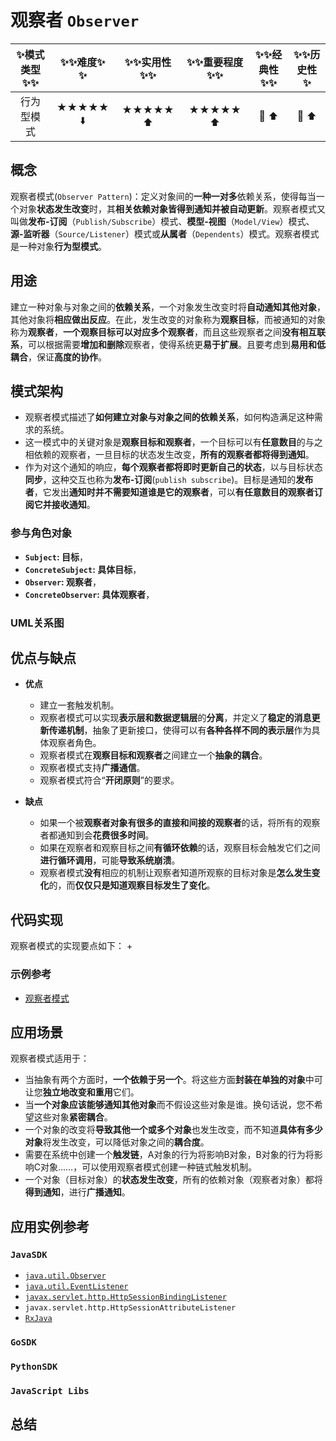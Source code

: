 # 观察者 `Observer`

| :sparkles:模式类型:sparkles::sparkles:|:sparkles::sparkles:难度:sparkles:  :sparkles: | :sparkles::sparkles:实用性:sparkles::sparkles: | :sparkles::sparkles:重要程度:sparkles::sparkles: |  :sparkles::sparkles:经典性:sparkles::sparkles: | :sparkles::sparkles:历史性:sparkles: |
| :----------------------------------------: | :-----------------------------------------------: | :-------------------------------------------------: | :----------------------------------------------------: | :--------------------------------------------------: | :--------------------------------------: |
|                  行为型模式                          |                ★★★★★ :arrow_down:                 |                  ★★★★★ :arrow_up:                   |                    ★★★★★ :arrow_up:                    |              :green_heart:  :arrow_up:               |        :green_heart:  :arrow_up:         |

## 概念
观察者模式(`Observer Pattern`)：定义对象间的**一种一对多**依赖关系，使得每当一个对象**状态发生改变**时，其**相关依赖对象皆得到通知并被自动更新**。观察者模式又叫做**发布-订阅**（`Publish/Subscribe`）模式、**模型-视图**（`Model/View`）模式、**源-监听器**（`Source/Listener`）模式或**从属者**（`Dependents`）模式。观察者模式是一种对象**行为型模式**。

## 用途
建立一种对象与对象之间的**依赖关系**，一个对象发生改变时将**自动通知其他对象**，其他对象将**相应做出反应**。在此，发生改变的对象称为**观察目标**，而被通知的对象称为**观察者**，**一个观察目标可以对应多个观察者**，而且这些观察者之间**没有相互联系**，可以根据需要**增加和删除**观察者，使得系统更**易于扩展**。且要考虑到**易用和低耦合**，保证**高度的协作**。

## 模式架构
+ 观察者模式描述了**如何建立对象与对象之间的依赖关系**，如何构造满足这种需求的系统。
+ 这一模式中的关键对象是**观察目标和观察者**，一个目标可以有**任意数目**的与之相依赖的观察者，一旦目标的状态发生改变，**所有的观察者都将得到通知**。
+ 作为对这个通知的响应，**每个观察者都将即时更新自己的状态**，以与目标状态**同步**，这种交互也称为**发布-订阅**(`publish subscribe`)。目标是通知的**发布者**，它发出**通知时并不需要知道谁是它的观察者**，可以**有任意数目的观察者订阅它并接收通知**。


### 参与角色对象
+ **`Subject`: 目标**，
+ **`ConcreteSubject`: 具体目标**，
+ **`Observer`: 观察者**，
+ **`ConcreteObserver`: 具体观察者**，


### UML关系图



## 优点与缺点
+ **优点**
	- 建立一套触发机制。
	- 观察者模式可以实现**表示层和数据逻辑层**的**分离**，并定义了**稳定的消息更新传递机制**，抽象了更新接口，使得可以有**各种各样不同的表示层**作为具体观察者角色。
	- 观察者模式在**观察目标和观察者**之间建立一个**抽象的耦合**。
	- 观察者模式支持**广播通信**。
	- 观察者模式符合“**开闭原则**”的要求。
	
+ **缺点**
	- 如果一个被**观察者对象有很多的直接和间接的观察者**的话，将所有的观察者都通知到会**花费很多时间**。 
	- 如果在观察者和观察目标之间**有循环依赖**的话，观察目标会触发它们之间**进行循环调用**，可能**导致系统崩溃**。 
	- 观察者模式**没有**相应的机制让观察者知道所观察的目标对象是**怎么发生变化**的，而**仅仅只是知道观察目标发生了变化**。

## 代码实现
观察者模式的实现要点如下：
+

### 示例参考
+ [观察者模式](./java/io/github/hooj0/observer)

## 应用场景
观察者模式适用于：
+ 当抽象有两个方面时，**一个依赖于另一个**。将这些方面**封装在单独的对象**中可让您**独立地改变和重用**它们。
+ 当**一个对象应该能够通知其他对象**而不假设这些对象是谁。换句话说，您不希望这些对象**紧密耦合**。
+ 一个对象的改变将**导致其他一个或多个对象**也发生改变，而不知道**具体有多少对象**将发生改变，可以降低对象之间的**耦合度**。
+ 需要在系统中创建一个**触发链**，A对象的行为将影响B对象，B对象的行为将影响C对象……，可以使用观察者模式创建一种链式触发机制。
+ 一个对象（目标对象）的**状态发生改变**，所有的依赖对象（观察者对象）都将**得到通知**，进行**广播通知**。


## 应用实例参考

### `JavaSDK` 

- [`java.util.Observer`](http://docs.oracle.com/javase/8/docs/api/java/util/Observer.html)
- [`java.util.EventListener`](http://docs.oracle.com/javase/8/docs/api/java/util/EventListener.html)
- [`javax.servlet.http.HttpSessionBindingListener`](http://docs.oracle.com/javaee/7/api/javax/servlet/http/HttpSessionBindingListener.html)
- `javax.servlet.http.HttpSessionAttributeListener`
- [`RxJava`](https://github.com/ReactiveX/RxJava)

### `GoSDK`

### `PythonSDK`

### `JavaScript Libs`


## 总结